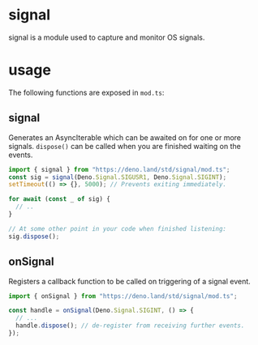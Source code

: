 # signal

signal is a module used to capture and monitor OS signals.

# usage

The following functions are exposed in `mod.ts`:

## signal

Generates an AsyncIterable which can be awaited on for one or more signals.
`dispose()` can be called when you are finished waiting on the events.

```typescript
import { signal } from "https://deno.land/std/signal/mod.ts";
const sig = signal(Deno.Signal.SIGUSR1, Deno.Signal.SIGINT);
setTimeout(() => {}, 5000); // Prevents exiting immediately.

for await (const _ of sig) {
  // ..
}

// At some other point in your code when finished listening:
sig.dispose();
```

## onSignal

Registers a callback function to be called on triggering of a signal event.

```typescript
import { onSignal } from "https://deno.land/std/signal/mod.ts";

const handle = onSignal(Deno.Signal.SIGINT, () => {
  // ...
  handle.dispose(); // de-register from receiving further events.
});
```
